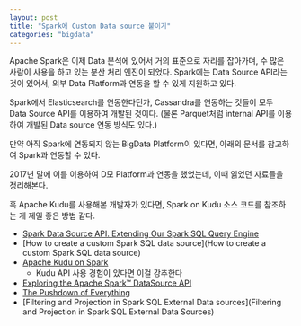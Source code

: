 ```yaml
---
layout: post
title: "Spark에 Custom Data source 붙이기"
categories: "bigdata"
---
```


Apache Spark은 이제 Data 분석에 있어서 거의 표준으로 자리를 잡아가며, 수 많은 사람이 사용을 하고 있는 분산 처리 엔진이 되었다. Spark에는 Data Source API라는 것이 있어서, 외부 Data Platform과 연동을 할 수 있게 지원하고 있다.

Spark에서 Elasticsearch를 연동한다던가, Cassandra를 연동하는 것들이 모두 Data Source API를 이용하여 개발된 것이다. (물론 Parquet처럼 internal API를 이용하여 개발된 Data source 연동 방식도 있다.)

만약 아직 Spark에 연동되지 않는 BigData Platform이 있다면, 아래의 문서를 참고하여 Spark과 연동할 수 있다.

2017년 말에 이를 이용하여 D모 Platform과 연동을 했었는데, 이때 읽었던 자료들을 정리해본다.

혹 Apache Kudu를 사용해본 개발자가 있다면, Spark on Kudu 소스 코드를 참조하는 게 제일 좋은 방법 같다.

- [Spark Data Source API. Extending Our Spark SQL Query Engine](https://hackernoon.com/extending-our-spark-sql-query-engine-5f4a088de986)
- [How to create a custom Spark SQL data source](How to create a custom Spark SQL data source)
- [Apache Kudu on Spark](https://github.com/apache/kudu/tree/master/java/kudu-spark/src/main/scala/org/apache/kudu/spark/kudu)
    - Kudu API 사용 경험이 있다면 이걸 강추한다
- [Exploring the Apache Spark™ DataSource API](http://www.spark.tc/exploring-the-apache-spark-datasource-api/)
- [The Pushdown of Everything](https://www.slideshare.net/SparkSummit/the-pushdown-of-everything-by-stephan-kessler-and-santiago-mola)
- [Filtering and Projection in Spark SQL External Data sources](Filtering and Projection in Spark SQL External Data Sources)
